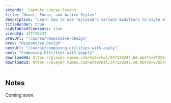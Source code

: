 ```yaml
---
extends: _layouts.course-lesson
title: "Hover, Focus, and Active Styles"
description: "Learn how to use Tailwind's variant modifiers to style elements in different states."
titleBorder: true
hideTableOfContents: true
vimeoId: 347138247
prevUrl: "/course/responsive-design"
prev: "Responsive Design"
nextUrl: "/course/composing-utilities-with-apply"
next: "Composing Utilities with @apply"
downloadHd: https://player.vimeo.com/external/347138247.hd.mp4?s=0f2514241e504120a3cb5e67155921ce46c84d80&profile_id=175&download=1
downloadSd: https://player.vimeo.com/external/347138247.sd.mp4?s=07654dae3d43acb90b0c9f85bca03f61acf8c7b1&profile_id=165&download=1
---
```


## Notes

Coming soon.
